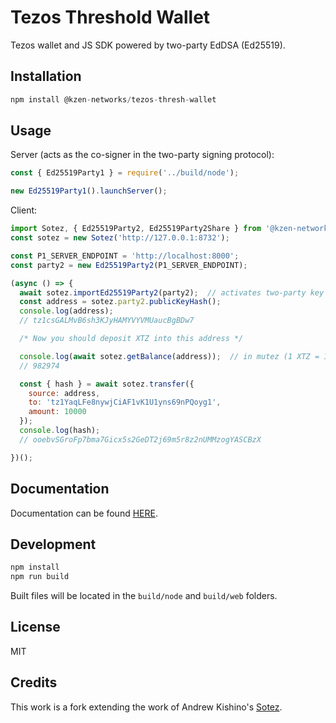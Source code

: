 # Tezos Threshold Wallet

Tezos wallet and JS SDK powered by two-party EdDSA (Ed25519).

## Installation
```js
npm install @kzen-networks/tezos-thresh-wallet
```

## Usage
Server (acts as the co-signer in the two-party signing protocol):
```js
const { Ed25519Party1 } = require('../build/node');

new Ed25519Party1().launchServer();
```
Client:
```js
import Sotez, { Ed25519Party2, Ed25519Party2Share } from '@kzen-networks/tezos-thresh-wallet';
const sotez = new Sotez('http://127.0.0.1:8732');

const P1_SERVER_ENDPOINT = 'http://localhost:8000';
const party2 = new Ed25519Party2(P1_SERVER_ENDPOINT);

(async () => {
  await sotez.importEd25519Party2(party2);  // activates two-party key generation protocol
  const address = sotez.party2.publicKeyHash();
  console.log(address);
  // tz1csGALMvB6sh3KJyHAMYVYVMUaucBgBDw7

  /* Now you should deposit XTZ into this address */

  console.log(await sotez.getBalance(address));  // in mutez (1 XTZ = 1,000,000 mutez)
  // 982974

  const { hash } = await sotez.transfer({
    source: address,
    to: 'tz1YaqLFe8nywjCiAF1vK1U1yns69nPQoyg1',
    amount: 10000
  });
  console.log(hash);
  // ooebvSGroFp7bma7Gicx5s2GeDT2j69m5r8z2nUMMzogYASCBzX

})();
```

## Documentation
Documentation can be found [HERE](https://github.com/KZen-networks/tezos-thresh-wallet/wiki/Documentation).

## Development
```js
npm install
npm run build
```
Built files will be located in the `build/node` and `build/web` folders.

## License
MIT

## Credits
This work is a fork extending the work of Andrew Kishino's [Sotez](https://github.com/AndrewKishino/sotez).
